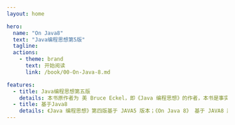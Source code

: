 ```yaml
---
layout: home

hero:
  name: "On Java8"
  text: "Java编程思想第5版"
  tagline: 
  actions:
    - theme: brand
      text: 开始阅读
      link: /book/00-On-Java-8.md

features:
  - title: Java编程思想第五版
    details: 本书原作者为 美 Bruce Eckel，即《Java 编程思想》的作者，本书是事实上的 《Java 编程思想》第五版
  - title: 基于Java8
    details: 《Java 编程思想》第四版基于 JAVA5 版本；《On Java 8》 基于 JAVA8 版本。
---
```


